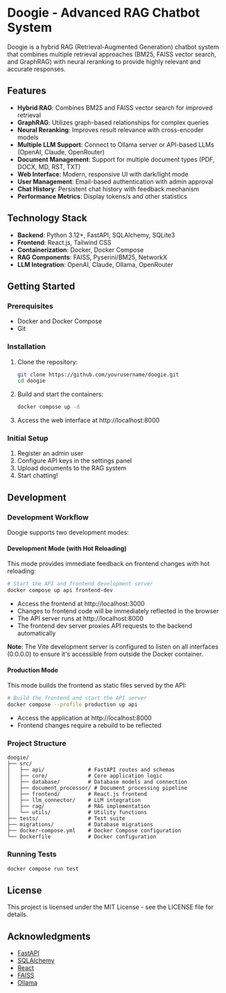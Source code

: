# Doogie - Advanced RAG Chatbot System

Doogie is a hybrid RAG (Retrieval-Augmented Generation) chatbot system that combines multiple retrieval approaches (BM25, FAISS vector search, and GraphRAG) with neural reranking to provide highly relevant and accurate responses.

## Features

- **Hybrid RAG**: Combines BM25 and FAISS vector search for improved retrieval
- **GraphRAG**: Utilizes graph-based relationships for complex queries
- **Neural Reranking**: Improves result relevance with cross-encoder models
- **Multiple LLM Support**: Connect to Ollama server or API-based LLMs (OpenAI, Claude, OpenRouter)
- **Document Management**: Support for multiple document types (PDF, DOCX, MD, RST, TXT)
- **Web Interface**: Modern, responsive UI with dark/light mode
- **User Management**: Email-based authentication with admin approval
- **Chat History**: Persistent chat history with feedback mechanism
- **Performance Metrics**: Display tokens/s and other statistics

## Technology Stack

- **Backend**: Python 3.12+, FastAPI, SQLAlchemy, SQLite3
- **Frontend**: React.js, Tailwind CSS
- **Containerization**: Docker, Docker Compose
- **RAG Components**: FAISS, Pyserini/BM25, NetworkX
- **LLM Integration**: OpenAI, Claude, Ollama, OpenRouter

## Getting Started

### Prerequisites

- Docker and Docker Compose
- Git

### Installation

1. Clone the repository:
   ```bash
   git clone https://github.com/yourusername/doogie.git
   cd doogie
   ```

2. Build and start the containers:
   ```bash
   docker compose up -d
   ```

3. Access the web interface at http://localhost:8000

### Initial Setup

1. Register an admin user
2. Configure API keys in the settings panel
3. Upload documents to the RAG system
4. Start chatting!

## Development

### Development Workflow

Doogie supports two development modes:

#### Development Mode (with Hot Reloading)

This mode provides immediate feedback on frontend changes with hot reloading:

```bash
# Start the API and frontend development server
docker compose up api frontend-dev
```

- Access the frontend at http://localhost:3000
- Changes to frontend code will be immediately reflected in the browser
- The API server runs at http://localhost:8000
- The frontend dev server proxies API requests to the backend automatically

**Note**: The Vite development server is configured to listen on all interfaces (0.0.0.0) to ensure it's accessible from outside the Docker container.

#### Production Mode

This mode builds the frontend as static files served by the API:

```bash
# Build the frontend and start the API server
docker compose --profile production up api
```

- Access the application at http://localhost:8000
- Frontend changes require a rebuild to be reflected

### Project Structure

```
doogie/
├── src/
│   ├── api/              # FastAPI routes and schemas
│   ├── core/             # Core application logic
│   ├── database/         # Database models and connection
│   ├── document_processor/ # Document processing pipeline
│   ├── frontend/         # React.js frontend
│   ├── llm_connector/    # LLM integration
│   ├── rag/              # RAG implementation
│   └── utils/            # Utility functions
├── tests/                # Test suite
├── migrations/           # Database migrations
├── docker-compose.yml    # Docker Compose configuration
└── Dockerfile            # Docker configuration
```

### Running Tests

```bash
docker compose run test
```

## License

This project is licensed under the MIT License - see the LICENSE file for details.

## Acknowledgments

- [FastAPI](https://fastapi.tiangolo.com/)
- [SQLAlchemy](https://www.sqlalchemy.org/)
- [React](https://reactjs.org/)
- [FAISS](https://github.com/facebookresearch/faiss)
- [Ollama](https://ollama.ai/)